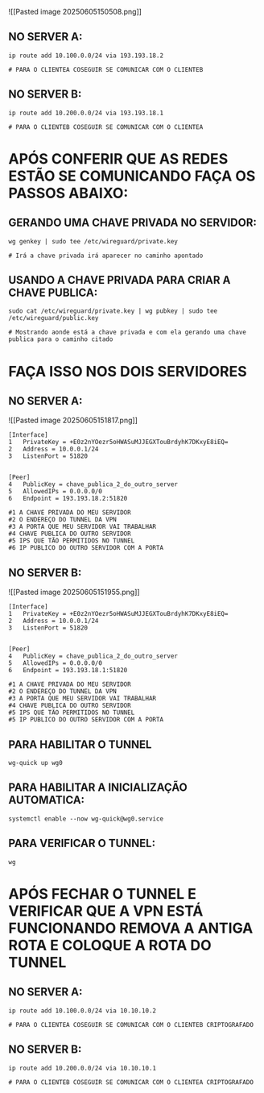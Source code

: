 
![[Pasted image 20250605150508.png]]


## NO SERVER A:

```
ip route add 10.100.0.0/24 via 193.193.18.2

# PARA O CLIENTEA COSEGUIR SE COMUNICAR COM O CLIENTEB
```


## NO SERVER B:

```
ip route add 10.200.0.0/24 via 193.193.18.1

# PARA O CLIENTEB COSEGUIR SE COMUNICAR COM O CLIENTEA
```


# APÓS CONFERIR QUE AS REDES ESTÃO SE COMUNICANDO FAÇA OS PASSOS ABAIXO:

## GERANDO UMA CHAVE PRIVADA NO SERVIDOR:

```
wg genkey | sudo tee /etc/wireguard/private.key

# Irá a chave privada irá aparecer no caminho apontado
```


## USANDO A CHAVE PRIVADA PARA CRIAR A CHAVE PUBLICA:

```
sudo cat /etc/wireguard/private.key | wg pubkey | sudo tee /etc/wireguard/public.key

# Mostrando aonde está a chave privada e com ela gerando uma chave publica para o caminho citado
```
# FAÇA ISSO NOS DOIS SERVIDORES


## NO SERVER A:

![[Pasted image 20250605151817.png]]

```
[Interface]
1	PrivateKey = +E0z2nYOezr5oHWASuMJJEGXTouBrdyhK7DKxyE8iEQ=
2	Address = 10.0.0.1/24
3	ListenPort = 51820


[Peer]
4	PublicKey = chave_publica_2_do_outro_server
5	AllowedIPs = 0.0.0.0/0
6	Endpoint = 193.193.18.2:51820

#1 A CHAVE PRIVADA DO MEU SERVIDOR
#2 O ENDEREÇO DO TUNNEL DA VPN
#3 A PORTA QUE MEU SERVIDOR VAI TRABALHAR
#4 CHAVE PUBLICA DO OUTRO SERVIDOR
#5 IPS QUE TÃO PERMITIDOS NO TUNNEL
#6 IP PUBLICO DO OUTRO SERVIDOR COM A PORTA
```

## NO SERVER B:

![[Pasted image 20250605151955.png]]

```
[Interface]
1	PrivateKey = +E0z2nYOezr5oHWASuMJJEGXTouBrdyhK7DKxyE8iEQ=
2	Address = 10.0.0.1/24
3	ListenPort = 51820


[Peer]
4	PublicKey = chave_publica_2_do_outro_server
5	AllowedIPs = 0.0.0.0/0
6	Endpoint = 193.193.18.1:51820

#1 A CHAVE PRIVADA DO MEU SERVIDOR
#2 O ENDEREÇO DO TUNNEL DA VPN
#3 A PORTA QUE MEU SERVIDOR VAI TRABALHAR
#4 CHAVE PUBLICA DO OUTRO SERVIDOR
#5 IPS QUE TÃO PERMITIDOS NO TUNNEL
#5 IP PUBLICO DO OUTRO SERVIDOR COM A PORTA
```



## PARA HABILITAR O TUNNEL 

```
wg-quick up wg0
```

## PARA HABILITAR A INICIALIZAÇÃO AUTOMATICA:

```
systemctl enable --now wg-quick@wg0.service
```

## PARA VERIFICAR O TUNNEL:

```
wg
```


# APÓS FECHAR O TUNNEL E VERIFICAR QUE A VPN ESTÁ FUNCIONANDO REMOVA A ANTIGA ROTA E COLOQUE A ROTA DO TUNNEL





## NO SERVER A:

```
ip route add 10.100.0.0/24 via 10.10.10.2

# PARA O CLIENTEA COSEGUIR SE COMUNICAR COM O CLIENTEB CRIPTOGRAFADO
```


## NO SERVER B:

```
ip route add 10.200.0.0/24 via 10.10.10.1

# PARA O CLIENTEB COSEGUIR SE COMUNICAR COM O CLIENTEA CRIPTOGRAFADO